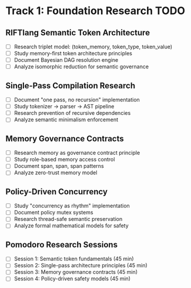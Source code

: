 # Track 1: Foundation Research TODO

## RIFTlang Semantic Token Architecture
- [ ] Research triplet model: (token_memory, token_type, token_value)
- [ ] Study memory-first token architecture principles
- [ ] Document Bayesian DAG resolution engine
- [ ] Analyze isomorphic reduction for semantic governance

## Single-Pass Compilation Research
- [ ] Document "one pass, no recursion" implementation
- [ ] Study tokenizer → parser → AST pipeline
- [ ] Research prevention of recursive dependencies
- [ ] Analyze semantic minimalism enforcement

## Memory Governance Contracts
- [ ] Research memory as governance contract principle
- [ ] Study role-based memory access control
- [ ] Document span<row>, span<fixed>, span<superposed> patterns
- [ ] Analyze zero-trust memory model

## Policy-Driven Concurrency
- [ ] Study "concurrency as rhythm" implementation
- [ ] Document policy mutex systems
- [ ] Research thread-safe semantic preservation
- [ ] Analyze formal mathematical models for safety

## Pomodoro Research Sessions
- [ ] Session 1: Semantic token fundamentals (45 min)
- [ ] Session 2: Single-pass architecture principles (45 min)
- [ ] Session 3: Memory governance contracts (45 min)
- [ ] Session 4: Policy-driven safety models (45 min)
